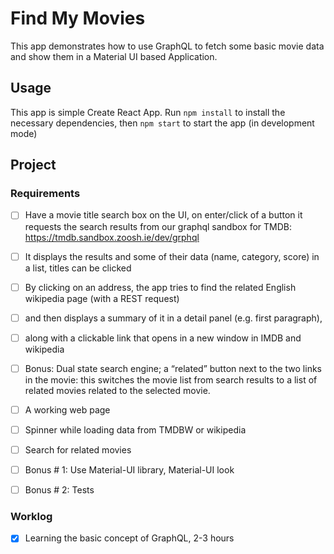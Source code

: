 # Find My Movies

This app demonstrates how to use GraphQL to fetch some basic
movie data and show them in a Material UI based Application.

## Usage

This app is simple Create React App. Run `npm install` to install
the necessary dependencies, then `npm start` to start the app 
(in development mode)

## Project

### Requirements

- [ ] Have a movie title search box on the UI, on enter/click of a button it requests the search results from our graphql sandbox for TMDB: https://tmdb.sandbox.zoosh.ie/dev/grphql
- [ ] It displays the results and some of their data (name, category, score) in a list, titles can be clicked
- [ ] By clicking on an address, the app tries to find the related English wikipedia page (with a REST request)
- [ ] and then displays a summary of it in a detail panel (e.g. first paragraph),
- [ ] along with a clickable link that opens in a new window in IMDB and wikipedia
- [ ] Bonus: Dual state search engine; a “related” button next to the two links in the movie: this switches the movie list from search results to a list of related movies related to the selected movie.

- [ ] A working web page
- [ ] Spinner while loading data from TMDBW or wikipedia
- [ ] Search for related movies
- [ ] Bonus # 1: Use Material-UI library, Material-UI look
- [ ] Bonus # 2: Tests

### Worklog

- [x] Learning the basic concept of GraphQL, 2-3 hours